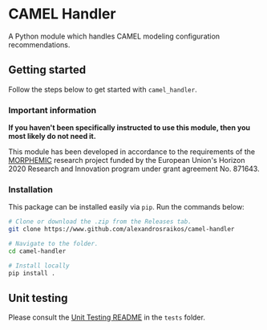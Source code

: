 # CAMEL Handler

A Python module which handles CAMEL modeling configuration recommendations.

## Getting started

Follow the steps below to get started with `camel_handler`.

### Important information

**If you haven't been specifically instructed to use this module, then you most likely do not need it.**

This module has been developed in accordance to the requirements of the [MORPHEMIC](https://www.mophemic.cloud/) research project funded by the European Union's Horizon 2020 Research and Innovation program under grant agreement No. 871643.

### Installation

This package can be installed easily via `pip`. Run the commands below:

```bash
# Clone or download the .zip from the Releases tab.
git clone https://www.github.com/alexandrosraikos/camel-handler

# Navigate to the folder.
cd camel-handler

# Install locally
pip install .
```

## Unit testing

Please consult the [Unit Testing README](tests/Readme.md) in the `tests` folder.
